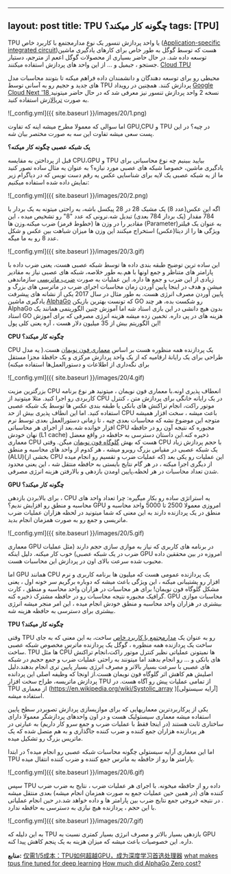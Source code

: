 
---
layout: post
title: TPU چگونه کار میکند؟
tags: [TPU]
---
TPU یا واحد پردازش تنسور یک نوع مدارمجتمع با کاربرد خاص ([Application-specific integrated circuit](https://en.wikipedia.org/wiki/Application-specific_integrated_circuit
))هست که توسط گوگل به طور خاص برای کارهای یادگیری ماشین توسعه داده شد. در حال حاضر بسیاری از محصولات گوگل اععم از مترجم، دستیار جستجو ، جیمیل و ... از این واحد های پردازش استفاده میکنند. [Cloud TPU](https://cloud.google.com/tpu/)


محیطی رو برای توسعه دهندگان و دانشمندان داده فراهم میکنه تا بتونند محاسبات مدل های  جدید و حجیم رو به آسانی توسط TPU پردازش کنند. همچنین در رویداد [Google Cloud Next '18 ](https://cloud.withgoogle.com/next18/sf/
)نسخه 2 واحد پردازش تنسور نیز معرفی شد که در حال حاضر میتونید به صورت 
[تریال](https://console.cloud.google.com/freetrial/signup/0?_ga=2.220970072.-1391544342.1535979811&pli=1
)ازش استفاده کنید.

![_config.yml]({{ site.baseurl }}/images/20/1.png)

اما سوالی که معمولا مطرح میشه اینه که تفاوت GPU,CPU و TPU در چیه؟ در این پست سعی میشه تفاوت این سه به صورت مختصر بیان شه.

**یک شبکه عصبی چگونه کار میکنه؟**

قبل از پرداختن به مقایسه CPU،GPU و TPU بیایید ببینیم چه نوع محاسباتی برای یادگیری ماشین، خصوصا شبکه های عصبی مورد نیازه؟ به عنوان یه مثال ساده تصور کنید ما از یه شبکه عصبی یک لایه برای شناسایی عکس یه رقم دست نویس که در دیاگرام زیر نمایش داده شده استفاده میکنیم:

![_config.yml]({{ site.baseurl }}/images/20/2.png)

اگه این عکس(عدد 8) یک مشبک 28 در 28 پیکسل باشه، به راحتی میتونه به یک بردار با 784 مقدار (یک بردار 784 بعدی) تبدیل شه.نرونی که عدد "8" رو تشخیص میده ، این مقادیر را در وزن ها (خطوط قرمز) ضرب میکنه.وزن ها (Parameter)به عنوان یک فیلتر ویژگی ها را از دیتا(عکس) استخراج میکنند این وزن ها میزان شباهت بین عکس و شکل عدد 8 رو به ما میگه.

![_config.yml]({{ site.baseurl }}/images/20/3.gif)

این ساده ترین توضیح طبقه بندی داده ها توسط شبکه عصبی هست، یعنی ضرب داده با پارامتر های متناظر و جمع اونها با هم.به طور خلاصه، شبکه های عصبی نیاز به مقادیر زیادی از این ضرب و جمع ها داره. این عملیات به صورت [ضرب ماتریسی](https://en.wikipedia.org/wiki/Matrix_multiplication) 
سازماندهی میشن و هدف در اینجا پایین آوردن زمان محاسبات اجرای ضرب در ماترسی های بزرگ و پایین آوردن مصرف انرژی هست. به طور مثال در سال 2017 یکی از نشانه های پیشرفت یادگیری ماشین [AlphaGo](https://deepmind.com/research/alphago/)
که تونست بهترین بازیکن GO رو شکست بده، هر چند AlphaGo بدون هیچ دانشی در این بازی استاد شه اما آموزش چنین الگوریتمی همانند یک استاد GO هزینه های در پی داره. تخمین زده میشه هزینه انرژی مصرفی که برای آموزش این الگوریتم بیش از 35 میلیون دلار هست ، آره یعنی کلی پول!

**CPU چگونه کار میکند؟**

CPU یک پردازنده همه منظوره هست بر اساس [معماری فون نویمان](https://en.wikipedia.org/wiki/Von_Neumann_architecture) 
هست.( یه مدل طراحی برای یک رایانهٔ ارقامیه که از یک واحد پردازش مرکزی و یک حافظهٔ مجزا مستقل برای نگه‌داری از اطلاعات و دستورالعمل‌ها استفاده میکنه)

![_config.yml]({{ site.baseurl }}/images/20/4.gif)

بزرگترین مزیت CPU انعطاف پذیری اونه.با معماری فون نویمان ، میتونید هر نوع برنامه کاربردی رو اجرا کنید. مثلا میتونید از CPU در یک رایانه خانگی برای پردازش متن ،  کنترل موتور راکت، انجام تراکنش های بانکی یا طبقه بندی عکس ها توسط یک شبکه عصبی استفاده کنید.
اما این انطاف پذیری بیش از حد CPU باعث میشه ، سخت افزار همیشه متوجه این موضوع نشه که محاسبات بعدی چیه ، تا زمانی دستورالعمل بعدی توسط نرم افزار خوانده شه.بعد از اجرای هر محاسباتی CPU مجبوره که نتیجه آون رو در حافظه نهان خودش (L1 cache) ذخیره کنه.این داستان دسترسی به حافظه در واقع معضل معماری CPU هست که بهش [گلوگاه فون نویمان](https://whatis.techtarget.com/definition/von-Neumann-bottleneck)
میگن. وقتی CPU با حجم پردازش زیاد یک شبکه عصبی در مقیاس بزرگ روبرو میشه ، هر کدوم از واحد های محاسبه و منطق (ALU)(بخشی از CPU که عملیات ضرب و تقسیم رو انجام میده) این عملیات رو یکی بعد از دیگری اجرا میکنه ، در هر گام نتایج بایستی به حافظه منتقل شه ، این  یعنی محدود شدن تعداد محاسبات در هر لحظه،پایین اومدن بازدهی  و بالارفتن هزینه انرژی مصرفی.

**GPU چگونه کار میکند؟**

برای بالابردن بازدهی ، CPU یه استراتژی ساده رو بکار میگیره: چرا تعداد واحد های محاسبه و منطق رو افزایش ندیم؟ GPU امروزی معمولا 2500 تا 5000 واحد محاسبه و منطق در یک پردازنده دارند به این معنی که شما میتونید در لحظه هزاران عملیات ضرب ماتریسی و جمع رو به صورت همزمان انجام بدید.

![_config.yml]({{ site.baseurl }}/images/20/5.gif)

معماری GPU در برنامه های کاربری که نیاز به موازی سازی حجم دارند (مثل عملیات ضرب در یک شبکه عصبی) خوب کار میکنه. دلیل اینکه GPU امروزه در بین محققین داده محبوب شده سرعت بالای اون در پردازش این محاسبات هست.

اما GPU همانند CPU یک پردازنده عمومی هست که میلیون ها برنامه کاربری و نرم افزار رو پشتیبانی میکنه ، این ویژگی باعث میشه که دوباره برگریم سر خونه اول ، یعنی مشکل گلوگاه فون نویمان! برای هر محاسبات در هزاران واحد محاسبه و منطق ، کارت گرافیک مجبوره نتیجه محاسبات رو در حافظه مشترک ذخیره کنه. GPU محاسبات موازی بیشتری در هزاران واحد محاسبه و منطق خودش انجام میده ، این امر منجر میشه انرژی بیشتری برای دسترسی به حافظه هزینه شه.

**TPU چگونه کار میکند؟**

وقتی TPU رو به عنوان یک [مدارمجتمع با کاربرد خاص](https://www.hpcwire.com/2018/04/17/hennessy-patterson-a-new-golden-age-for-computer-architecture/)
ساخت، به این معنی که به جای ساخت یک پردازنده همه منظوره ، گوگل یک پردازنده ماترس مخصوص شبکه عصبی ساخت. TPU ها مثل CPU ها نمیتونن عملیاتی نظیر کنترل موتور راکت،انجام تراکنش های بانکی و ... رو انجام بدهند اما میتونند به راحتی عملیات ضرب و جمع حجیم در شبکه های عصبی با سرعت بسیار بالاتر و مصرف انرژی بسیار پایین تری انجام بدهند.دلیل اصلیش هم کاهش اثر گلوگاه فون نویمان هست.از اونجا که وظیفه اصلی این پردانده پردازش ماتریسه، طراح سخت افزار TPU از تمامی عملیات پیش رو آگاه هست. در TPU  از معماری (https://en.wikipedia.org/wiki/Systolic_array
)[آرایه سیستولی] استفاده میشه.

یکی از پرکاربردترین معماریهایی که برای موازیسازی پردازش تصویردر سطح پایین استفاده میشه معماری سیستولیک هست 
و در اون واحدهای پردازشگر معمولا دارای ساختاری ثابت هستند (در اینجا فقط با عملیات ضرب و جمع سرو کار داریم) به عبارتی در هر پردازنده هزاران جمع کننده و ضرب کننده جاگذاری و به هم متصل شده که یک ماتریس بزرگ رو تشکیل میده. 

اما این معماری آرایه سیستولی چگونه محاسبات شبکه عصبی رو انجام میده؟ در ابتدا TPU پارامتر ها رو از حافظه به ماترس جمع کننده و ضرب کننده انتقال میده.

![_config.yml]({{ site.baseurl }}/images/20/6.gif)

سپس TPU داده رو از حافظه میخونه. با اجرای هر عملیات ضرب ، نتایج به ضرب ضرب کننده های (در همین حین عملیات جمع به صورت همزمان انجام میشه) بعدی منتقل میشه . در نتیجه خروجی جمع نتایج ضرب بین پارامتر ها و داده خواهد شد.در حین انجام عملیاتی با این حجم ، پردازنده هیچ نیازی به دسترسی به حافظه ندارد.

![_config.yml]({{ site.baseurl }}/images/20/7.gif)

به این دلیله که TPU بازدهی بسیار بالاتر و مصرف انرژی بسیار کمتری نسبت به GPU داره. این خصوصیات باعث میشه که میزان هزینه به یک پنجم کاهش پیدا کنه.

**منابع:**
[仅需1/5成本：TPU如何超越GPU，成为深度学习首选处理器](https://zhuanlan.zhihu.com/p/43611288)
[what makes tpus fine tuned for deep learning](https://cloud.google.com/blog/products/ai-machine-learning/what-makes-tpus-fine-tuned-for-deep-learning)
[How much did AlphaGo Zero cost?](https://www.yuzeh.com/data/agz-cost.html)


